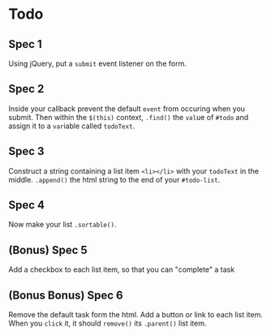 # Todo

## Spec 1
Using jQuery, put a `submit` event listener on the form. 

## Spec 2
Inside your callback prevent the default `event` from occuring when you submit. Then within the `$(this)` context, `.find()` the `val`ue of `#todo` and assign it to a `var`iable called `todoText`.

## Spec 3
Construct a string containing a list item `<li></li>` with your `todoText` in the middle. `.append()` the html string to the end of your `#todo-list`.

## Spec 4
Now make your list `.sortable()`.

## (Bonus) Spec 5
Add a checkbox to each list item, so that you can "complete" a task

## (Bonus Bonus) Spec 6
Remove the default task form the html. Add a button or link to each list item. When you `click` it, it should `remove()` its `.parent()` list item.


